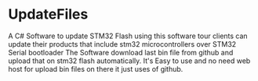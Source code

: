 # UpdateFiles
A C# Software to update STM32 Flash
using this software tour clients can update their products that include stm32 microcontrollers over STM32 Serial bootloader
The Software download last bin file from github and upload that on stm32 flash automatically.
It's Easy to use and no need web host for upload bin files on there it just uses of github. 
